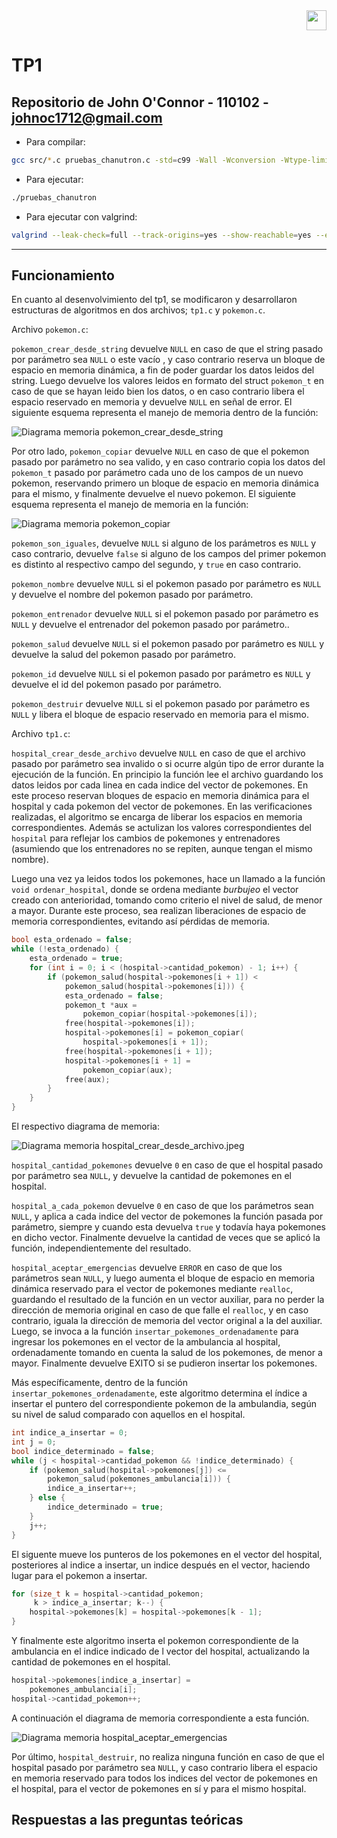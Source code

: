<div align="right">
<img width="32px" src="img/algo2.svg">
</div>

# TP1

## Repositorio de John O'Connor - 110102 - johnoc1712@gmail.com

- Para compilar:

```bash
gcc src/*.c pruebas_chanutron.c -std=c99 -Wall -Wconversion -Wtype-limits -pedantic -Werror -O2 -g -o pruebas_chanutron
```

- Para ejecutar:

```bash
./pruebas_chanutron
```

- Para ejecutar con valgrind:

```bash
valgrind --leak-check=full --track-origins=yes --show-reachable=yes --error-exitcode=2 --show-leak-kinds=all --trace-children=yes ./pruebas_chanutron
```

---

## Funcionamiento

En cuanto al desenvolvimiento del tp1, se modificaron y desarrollaron estructuras de algoritmos en dos archivos; `tp1.c` y `pokemon.c`.

Archivo `pokemon.c`:

`pokemon_crear_desde_string` devuelve `NULL` en caso de que el string pasado por parámetro sea `NULL` o este vacío , y caso contrario reserva un bloque de espacio en memoria dinámica, a fin de poder guardar los datos leidos del string. Luego devuelve los valores leidos en formato del struct `pokemon_t` en caso de que se hayan leido bien los datos, o en caso contrario libera el espacio reservado en memoria y devuelve `NULL` en señal de error. El siguiente esquema representa el manejo de memoria dentro de la función:

![Diagrama memoria pokemon_crear_desde_string](img/pokemon_crear_desde_string.jpeg)

Por otro lado, `pokemon_copiar` devuelve `NULL` en caso de que el pokemon pasado por parámetro no sea valido, y en caso contrario copia los datos del `pokemon_t` pasado por parámetro cada uno de los campos de un nuevo pokemon, reservando primero un bloque de espacio en memoria dinámica para el mismo, y finalmente devuelve el nuevo pokemon. El siguiente esquema representa el manejo de memoria en la función:

![Diagrama memoria pokemon_copiar](img/pokemon_copiar.jpeg)

`pokemon_son_iguales`, devuelve `NULL` si alguno de los parámetros es `NULL` y caso contrario, devuelve `false` si alguno de los campos del primer pokemon es distinto al respectivo campo del segundo, y `true` en caso contrario.

`pokemon_nombre` devuelve `NULL` si el pokemon pasado por parámetro es `NULL` y devuelve el nombre del pokemon pasado por parámetro.

`pokemon_entrenador` devuelve `NULL` si el pokemon pasado por parámetro es `NULL` y devuelve el entrenador del pokemon pasado por parámetro..

`pokemon_salud` devuelve `NULL` si el pokemon pasado por parámetro es `NULL` y devuelve la salud del pokemon pasado por parámetro.

`pokemon_id` devuelve `NULL` si el pokemon pasado por parámetro es `NULL` y devuelve el id del pokemon pasado por parámetro.

`pokemon_destruir` devuelve `NULL` si el pokemon pasado por parámetro es `NULL` y libera el bloque de espacio reservado en memoria para el mismo.

Archivo `tp1.c`:

`hospital_crear_desde_archivo` devuelve `NULL` en caso de que el archivo pasado por parámetro sea invalido o si ocurre algún tipo de error durante la ejecución de la función. En principio la función lee el archivo guardando los datos leidos por cada linea en cada indice del vector de pokemones. En este proceso reservan bloques de espacio en memoria dinámica para el hospital y cada pokemon del vector de pokemones. En las verificaciones realizadas, el algoritmo se encarga de liberar los espacios en memoria correspondientes. Además se actulizan los valores correspondientes del `hospital` para reflejar los cambios de pokemones y entrenadores (asumiendo que los entrenadores no se repiten, aunque tengan el mismo nombre).

Luego una vez ya leidos todos los pokemones, hace un llamado a la función `void ordenar_hospital`, donde se ordena mediante _burbujeo_ el vector creado con anterioridad, tomando como criterio el nivel de salud, de menor a mayor. Durante este proceso, sea realizan liberaciones de espacio de memoria correspondientes, evitando así pérdidas de memoria.

```c
bool esta_ordenado = false;
while (!esta_ordenado) {
    esta_ordenado = true;
    for (int i = 0; i < (hospital->cantidad_pokemon) - 1; i++) {
        if (pokemon_salud(hospital->pokemones[i + 1]) <
            pokemon_salud(hospital->pokemones[i])) {
            esta_ordenado = false;
            pokemon_t *aux =
                pokemon_copiar(hospital->pokemones[i]);
            free(hospital->pokemones[i]);
            hospital->pokemones[i] = pokemon_copiar(
                hospital->pokemones[i + 1]);
            free(hospital->pokemones[i + 1]);
            hospital->pokemones[i + 1] =
                pokemon_copiar(aux);
            free(aux);
        }
    }
}
```

El respectivo diagrama de memoria:

![Diagrama memoria hospital_crear_desde_archivo.jpeg](img/hospital_crear_desde_archivo.jpeg)

`hospital_cantidad_pokemones` devuelve `0` en caso de que el hospital pasado por parámetro sea `NULL`, y devuelve la cantidad de pokemones en el hospital.

`hospital_a_cada_pokemon` devuelve `0` en caso de que los parámetros sean `NULL`, y aplica a cada indice del vector de pokemones la función pasada por parámetro, siempre y cuando esta devuelva `true` y todavía haya pokemones en dicho vector. Finalmente devuelve la cantidad de veces que se aplicó la función, independientemente del resultado.

`hospital_aceptar_emergencias` devuelve `ERROR` en caso de que los parámetros sean `NULL`, y luego aumenta el bloque de espacio en memoria dinámica reservado para el vector de pokemones mediante `realloc`, guardando el resultado de la función en un vector auxiliar, para no perder la dirección de memoria original en caso de que falle el `realloc`, y en caso contrario, iguala la dirección de memoria del vector original a la del auxiliar. Luego, se invoca a la función `insertar_pokemones_ordenadamente` para ingresar los pokemones en el vector de la ambulancia al hospital, ordenadamente tomando en cuenta la salud de los pokemones, de menor a mayor. Finalmente devuelve EXITO si se pudieron insertar los pokemones.

Más específicamente, dentro de la función `insertar_pokemones_ordenadamente`, este algoritmo determina el índice a insertar el puntero del correspondiente pokemon de la ambulandia, según su nivel de salud comparado con aquellos en el hospital.

```c
int indice_a_insertar = 0;
int j = 0;
bool indice_determinado = false;
while (j < hospital->cantidad_pokemon && !indice_determinado) {
    if (pokemon_salud(hospital->pokemones[j]) <=
        pokemon_salud(pokemones_ambulancia[i])) {
        indice_a_insertar++;
    } else {
        indice_determinado = true;
    }
    j++;
}
```

El siguente mueve los punteros de los pokemones en el vector del hospital, posteriores al indice a insertar, un indice después en el vector, haciendo lugar para el pokemon a insertar.

```c
for (size_t k = hospital->cantidad_pokemon;
     k > indice_a_insertar; k--) {
    hospital->pokemones[k] = hospital->pokemones[k - 1];
}
```

Y finalmente este algoritmo inserta el pokemon correspondiente de la ambulancia en el indice indicado de l vector del hospital, actualizando la cantidad de pokemones en el hospital.

```c
hospital->pokemones[indice_a_insertar] =
    pokemones_ambulancia[i];
hospital->cantidad_pokemon++;
```

A continuación el diagrama de memoria correspondiente a esta función.

![Diagrama memoria hospital_aceptar_emergencias](img/hospital_aceptar_emergencias.jpeg)

Por último, `hospital_destruir`, no realiza ninguna función en caso de que el hospital pasado por parámetro sea `NULL`, y caso contrario libera el espacio en memoria reservado para todos los indices del vector de pokemones en el hospital, para el vector de pokemones en sí y para el mismo hospital.

## Respuestas a las preguntas teóricas
